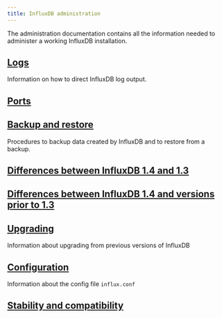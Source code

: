 ```yaml
---
title: InfluxDB administration
---
```

The administration documentation contains all the information needed to administer a working InfluxDB installation.

## [Logs](/influxdb/v1.4/administration/logs/)

Information on how to direct InfluxDB log output.

## [Ports](/influxdb/v1.4/administration/ports/)

## [Backup and restore](/influxdb/v1.4/administration/backup_and_restore/)

Procedures to backup data created by InfluxDB and to restore from a backup.

## [Differences between InfluxDB 1.4 and 1.3](/influxdb/v1.4/administration/differences/)

## [Differences between InfluxDB 1.4 and versions prior to 1.3](/influxdb/v1.4/administration/previous_differences/)

## [Upgrading](/influxdb/v1.4/administration/upgrading/)

Information about upgrading from previous versions of InfluxDB

## [Configuration](/influxdb/v1.4/administration/config/)

Information about the config file `influx.conf`

## [Stability and compatibility](/influxdb/v1.4/administration/stability_and_compatibility/)
